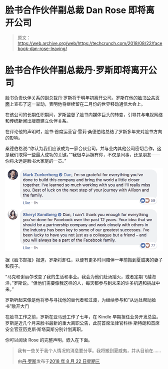# 脸书合作伙伴副总裁 Dan Rose 即将离开公司 

> 原文：<https://web.archive.org/web/https://techcrunch.com/2018/08/22/facebook-dan-rose-leaving/>

# 脸书合作伙伴副总裁丹·罗斯即将离开公司

脸书负责伙伴关系的副总裁丹·罗斯将于明年初离开公司。罗斯在他的[脸书公共页面](https://web.archive.org/web/20221208144351/https://www.facebook.com/photo.php?fbid=10105190295068871&set=a.788172843141&type=3&theater)上宣布了这一举动，表明他将继续留在二月份的世界移动通信大会上。

在该公司的长期任职期间，罗斯监督了脸书向媒体巨头的转变，引导其与电视网络和传统新闻出版商建立伙伴关系。

在评论他的声明时，脸书·首席运营官·雪莉·桑德伯格总结了罗斯多年来对脸书方向的影响。

桑德伯格说:“你认为我们应该成为一家合伙公司，并与业内其他公司密切合作，这是我们取得一些最大成功的关键。”“我很幸运拥有你，不仅是同事，还是朋友——你将永远是脸书大家庭的一员。”

![](img/88a432ac4b245608b2c4d99b4b108a96.png)

据《脸书邮报》报道，罗斯将卸任，以便有更多时间陪伴一年前搬到夏威夷的妻子和孩子。

“马克和谢丽尔改变了我的生活和事业。我会为他们赴汤蹈火，或者定期飞越海洋，”罗斯说。“但他们需要像我这样的人，每天都参与到未来的许多机遇和挑战中来。”

罗斯听起来像是他将参与寻找他的替代者和过渡，为继续参与和“从远处帮助脸书”敞开大门

在脸书工作之前，罗斯在亚马逊工作了七年，在 Kindle 早期担任业务开发总监。罗斯是近几个月来脸书最新的重大离职公告，此前首席法律官科林·斯特朗和首席安全官亚历克斯·斯塔莫斯分别计划离职。

你可以阅读 Rose 的完整声明，嵌入在下面。

> 我有一些关于我个人情况的消息要分享。我将搬到夏威夷，并从目前在……
> 
> 由[丹·罗斯](https://web.archive.org/web/20221208144351/https://www.facebook.com/drose)发布于[2018 年 8 月 22 日星期三](https://web.archive.org/web/20221208144351/https://www.facebook.com/photo.php?fbid=10105190295068871&set=a.788172843141&type=3)